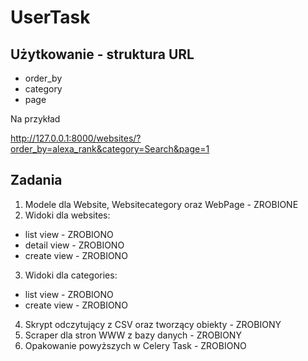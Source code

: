 # UserTask

## Użytkowanie - struktura URL

* order_by
* category
* page

Na przykład

http://127.0.0.1:8000/websites/?order_by=alexa_rank&category=Search&page=1

## Zadania
1. Modele dla Website, Websitecategory oraz WebPage - ZROBIONE
2. Widoki dla websites:
- list view - ZROBIONO
- detail view - ZROBIONO
- create view - ZROBIONO
3. Widoki dla categories:
- list view - ZROBIONO
- create view - ZROBIONO
4. Skrypt odczytujący z CSV oraz tworzący obiekty - ZROBIONY
5. Scraper dla stron WWW z bazy danych - ZROBIONY
6. Opakowanie powyższych w Celery Task - ZROBIONO
